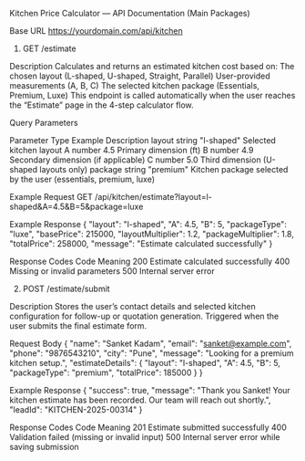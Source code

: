 Kitchen Price Calculator — API Documentation (Main Packages)

Base URL
https://yourdomain.com/api/kitchen


1. GET /estimate

Description
Calculates and returns an estimated kitchen cost based on:
The chosen layout (L-shaped, U-shaped, Straight, Parallel)
User-provided measurements (A, B, C)
The selected kitchen package (Essentials, Premium, Luxe)
This endpoint is called automatically when the user reaches the “Estimate” page in the 4-step calculator flow.

Query Parameters

Parameter	Type		        Example	      Description
layout	    string		       "l-shaped"	 Selected kitchen layout
A	        number		        4.5	         Primary dimension (ft)
B	        number		        4.9	         Secondary dimension (if applicable)
C	        number		        5.0	         Third dimension (U-shaped layouts only)
package	    string		       "premium"	 Kitchen package selected by the user (essentials, premium, luxe)


Example Request
GET /api/kitchen/estimate?layout=l-shaped&A=4.5&B=5&package=luxe

Example Response
{
  "layout": "l-shaped",
  "A": 4.5,
  "B": 5,
  "packageType": "luxe",
  "basePrice": 215000,
  "layoutMultiplier": 1.2,
  "packageMultiplier": 1.8,
  "totalPrice": 258000,
  "message": "Estimate calculated successfully"
}

Response Codes
Code	Meaning
200	    Estimate calculated successfully
400	    Missing or invalid parameters
500	    Internal server error







2. POST /estimate/submit

Description
Stores the user’s contact details and selected kitchen configuration for follow-up or quotation generation.
Triggered when the user submits the final estimate form.

Request Body
{
  "name": "Sanket Kadam",
  "email": "sanket@example.com",
  "phone": "9876543210",
  "city": "Pune",
  "message": "Looking for a premium kitchen setup.",
  "estimateDetails": {
    "layout": "l-shaped",
    "A": 4.5,
    "B": 5,
    "packageType": "premium",
    "totalPrice": 185000
  }
}


Example Response
{
  "success": true,
  "message": "Thank you Sanket! Your kitchen estimate has been recorded. Our team will reach out shortly.",
  "leadId": "KITCHEN-2025-00314"
}

Response Codes
Code	Meaning
201	    Estimate submitted successfully
400	    Validation failed (missing or invalid input)
500	    Internal server error while saving submission
